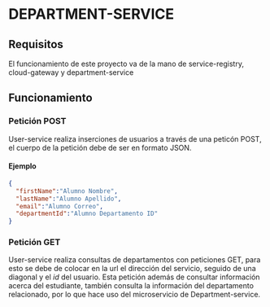 # DEPARTMENT-SERVICE
## Requisitos
El funcionamiento de este proyecto va de la mano de service-registry, cloud-gateway y department-service
## Funcionamiento
### Petición POST
User-service realiza inserciones de usuarios a través de una peticón POST, el cuerpo de la petición debe de ser en formato JSON.
#### Ejemplo
```json
{
  "firstName":"Alumno Nombre",
  "lastName":"Alumno Apellido",
  "email":"Alumno Correo",
  "departmentId":"Alumno Departamento ID"
}
```

### Petición GET
User-service realiza consultas de departamentos con peticiones GET, para esto se debe de colocar en la url el dirección del servicio, seguido de una diagonal y el *id* del usuario. Esta petición además de consultar información acerca del estudiante, también consulta la información del departamento relacionado, por lo que hace uso del microservicio de Department-service.

